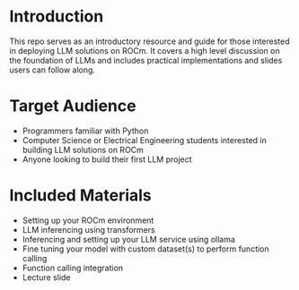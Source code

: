 # Introduction
This repo serves as an introductory resource and guide for those interested in deploying LLM solutions on ROCm. It covers a high level discussion on the foundation of LLMs and includes practical implementations and slides users can follow along.

# Target Audience
- Programmers familiar with Python
- Computer Science or Electrical Engineering students interested in building LLM solutions on ROCm
- Anyone looking to build their first LLM project

# Included Materials
- Setting up your ROCm environment
- LLM inferencing using transformers
- Inferencing and setting up your LLM service using ollama
- Fine tuning your model with custom dataset(s) to perform function calling
- Function calling integration
- Lecture slide
